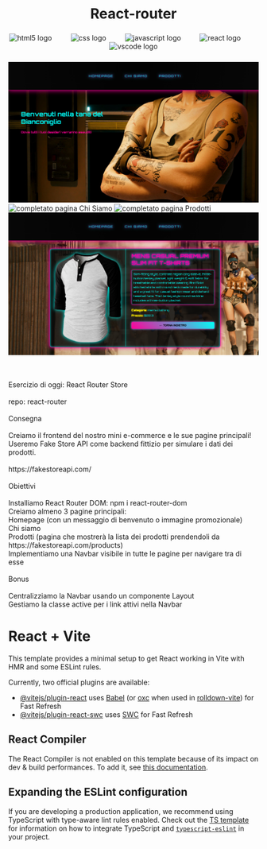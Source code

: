 <h1 align="center">React-router</h1>

###

<div align="center">
  <img src="https://cdn.jsdelivr.net/gh/devicons/devicon/icons/html5/html5-original.svg" height="40" alt="html5 logo"  />
  <img width="30" />
  <img src="https://cdn.jsdelivr.net/gh/devicons/devicon/icons/css3/css3-original.svg" height="40" alt="css logo"  />
  <img width="30" />
  <img src="https://cdn.jsdelivr.net/gh/devicons/devicon/icons/javascript/javascript-original.svg" height="40" alt="javascript logo"  />
  <img width="30" />
  <img src="https://cdn.jsdelivr.net/gh/devicons/devicon/icons/react/react-original.svg" height="40" alt="react logo"  />
  <img width="30" />
  <img src="https://cdn.jsdelivr.net/gh/devicons/devicon/icons/vscode/vscode-original.svg" height="40" alt="vscode logo"  />
</div>

###
![completato pagina Home](./Homepage.png)
![completato pagina Chi Siamo](./ChiSiamo.png)
![completato pagina Prodotti](./Prodotti.png)
![completato pagina Prodotti](./DettagliProdotti.png)

<p align="left"><br><br>Esercizio di oggi: React Router Store<br><br>repo: react-router<br><br>Consegna<br><br>Creiamo il frontend del nostro mini e-commerce e le sue pagine principali!<br>Useremo Fake Store API come backend fittizio per simulare i dati dei prodotti.<br><br>https://fakestoreapi.com/<br><br>Obiettivi<br><br>Installiamo React Router DOM: npm i react-router-dom<br>Creiamo almeno 3 pagine principali:<br>Homepage (con un messaggio di benvenuto o immagine promozionale)<br>Chi siamo<br>Prodotti (pagina che mostrerà la lista dei prodotti prendendoli da https://fakestoreapi.com/products)<br>Implementiamo una Navbar visibile in tutte le pagine per navigare tra di esse<br><br>Bonus<br><br>Centralizziamo la Navbar usando un componente Layout<br>Gestiamo la classe active per i link attivi nella Navbar</p>

###

# React + Vite

This template provides a minimal setup to get React working in Vite with HMR and some ESLint rules.

Currently, two official plugins are available:

- [@vitejs/plugin-react](https://github.com/vitejs/vite-plugin-react/blob/main/packages/plugin-react) uses [Babel](https://babeljs.io/) (or [oxc](https://oxc.rs) when used in [rolldown-vite](https://vite.dev/guide/rolldown)) for Fast Refresh
- [@vitejs/plugin-react-swc](https://github.com/vitejs/vite-plugin-react/blob/main/packages/plugin-react-swc) uses [SWC](https://swc.rs/) for Fast Refresh

## React Compiler

The React Compiler is not enabled on this template because of its impact on dev & build performances. To add it, see [this documentation](https://react.dev/learn/react-compiler/installation).

## Expanding the ESLint configuration

If you are developing a production application, we recommend using TypeScript with type-aware lint rules enabled. Check out the [TS template](https://github.com/vitejs/vite/tree/main/packages/create-vite/template-react-ts) for information on how to integrate TypeScript and [`typescript-eslint`](https://typescript-eslint.io) in your project.
